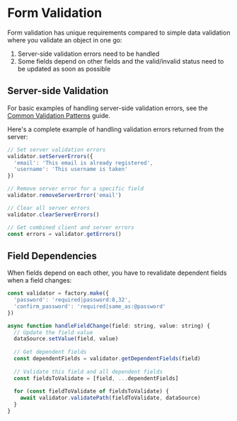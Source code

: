# Form Validation

Form validation has unique requirements compared to simple data validation where you validate an object in one go:
1. Server-side validation errors need to be handled
2. Some fields depend on other fields and the valid/invalid status need to be updated as soon as possible

## Server-side Validation

For basic examples of handling server-side validation errors, see the [Common Validation Patterns](./common-patterns.md#form-submissions) guide.

Here's a complete example of handling validation errors returned from the server:

```javascript
// Set server validation errors
validator.setServerErrors({
  'email': 'This email is already registered',
  'username': 'This username is taken'
})

// Remove server error for a specific field
validator.removeServerError('email')

// Clear all server errors
validator.clearServerErrors()

// Get combined client and server errors
const errors = validator.getErrors()
```

## Field Dependencies

When fields depend on each other, you have to revalidate dependent fields when a field changes:

```javascript
const validator = factory.make({
  'password': 'required|password:8,32',
  'confirm_password': 'required|same_as:@password'
})

async function handleFieldChange(field: string, value: string) {
  // Update the field value
  dataSource.setValue(field, value)
  
  // Get dependent fields
  const dependentFields = validator.getDependentFields(field)
  
  // Validate this field and all dependent fields
  const fieldsToValidate = [field, ...dependentFields]
  
  for (const fieldToValidate of fieldsToValidate) {
    await validator.validatePath(fieldToValidate, dataSource)
  }
}
```